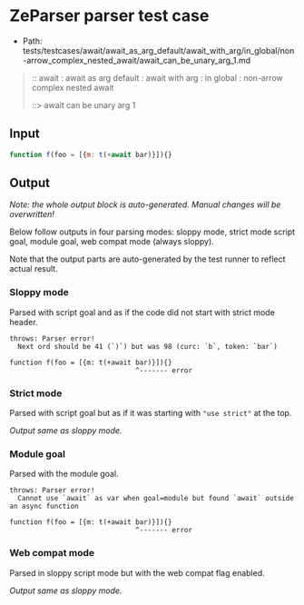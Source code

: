 # ZeParser parser test case

- Path: tests/testcases/await/await_as_arg_default/await_with_arg/in_global/non-arrow_complex_nested_await/await_can_be_unary_arg_1.md

> :: await : await as arg default : await with arg : in global : non-arrow complex nested await
>
> ::> await can be unary arg 1

## Input

`````js
function f(foo = [{m: t(+await bar)}]){}
`````

## Output

_Note: the whole output block is auto-generated. Manual changes will be overwritten!_

Below follow outputs in four parsing modes: sloppy mode, strict mode script goal, module goal, web compat mode (always sloppy).

Note that the output parts are auto-generated by the test runner to reflect actual result.

### Sloppy mode

Parsed with script goal and as if the code did not start with strict mode header.

`````
throws: Parser error!
  Next ord should be 41 (`)`) but was 98 (curc: `b`, token: `bar`)

function f(foo = [{m: t(+await bar)}]){}
                               ^------- error
`````

### Strict mode

Parsed with script goal but as if it was starting with `"use strict"` at the top.

_Output same as sloppy mode._

### Module goal

Parsed with the module goal.

`````
throws: Parser error!
  Cannot use `await` as var when goal=module but found `await` outside an async function

function f(foo = [{m: t(+await bar)}]){}
                               ^------- error
`````


### Web compat mode

Parsed in sloppy script mode but with the web compat flag enabled.

_Output same as sloppy mode._
